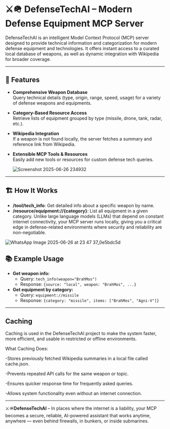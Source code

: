 # ⚔🪖 DefenseTechAI – Modern Defense Equipment MCP Server

DefenseTechAI is an intelligent Model Context Protocol (MCP) server designed to provide technical information and categorization for modern defense equipment and technologies. It offers instant access to a curated local database of weapons, as well as dynamic integration with Wikipedia for broader coverage.

---

## 🚀 Features

- **Comprehensive Weapon Database**  
  Query technical details (type, origin, range, speed, usage) for a variety of defense weapons and equipments.

- **Category-Based Resource Access**  
  Retrieve lists of equipment grouped by type (missile, drone, tank, radar, etc.).

- **Wikipedia Integration**  
  If a weapon is not found locally, the server fetches a summary and reference link from Wikipedia.

- **Extensible MCP Tools & Resources**  
  Easily add new tools or resources for custom defense tech queries.
  
  ![Screenshot 2025-06-26 234932](https://github.com/user-attachments/assets/3991a1f3-9707-4412-9548-067713d3b844)

---

## 🏗️ How It Works

- **/tool/tech_info**: Get detailed info about a specific weapon by name.
- **/resource/equipment://{category}**: List all equipment in a given category.
 Unlike large language models (LLMs) that depend on constant internet connectivity, your MCP server runs locally, giving you a critical edge in defense-related environments where security and reliability are non-negotiable.

![WhatsApp Image 2025-06-26 at 23 47 37_0e5bdc5d](https://github.com/user-attachments/assets/45ca92a1-5492-4ba5-b860-ec8c56e8a3c2)

## 📚 Example Usage

- **Get weapon info:**
  - Query: `tech_info(weapon="BrahMos")`
  - Response: `{source: "local", weapon: "BrahMos", ...}`
- **Get equipment by category:**
  - Query: `equipment://missile`
  - Response: `{category: "missile", items: ["BrahMos", "Agni-V"]}`

---

## Caching 
Caching is used in the DefenseTechAI project to make the system faster, more efficient, and usable in restricted or offline environments.

 What Caching Does:

-Stores previously fetched Wikipedia summaries in a local file called cache.json.

-Prevents repeated API calls for the same weapon or topic.

-Ensures quicker response time for frequently asked queries.

-Allows system functionality even without an internet connection.

---

⚔🪖**DefenseTechAI** – In places where the internet is a liability, your MCP becomes a secure, reliable, AI-powered assistant that works anytime, anywhere — even behind firewalls, in bunkers, or inside submarines.


